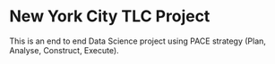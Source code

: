 # New York City TLC Project

This is an end to end Data Science project using PACE strategy (Plan, Analyse, Construct, Execute).
